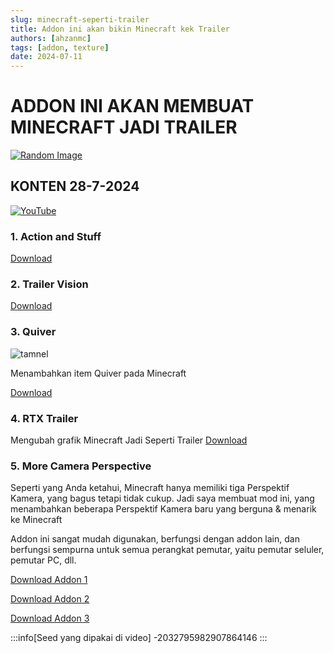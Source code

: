```yaml
---
slug: minecraft-seperti-trailer
title: Addon ini akan bikin Minecraft kek Trailer
authors: [ahzanmc]
tags: [addon, texture]
date: 2024-07-11
---
```

# ADDON INI AKAN MEMBUAT MINECRAFT JADI TRAILER

<!-- truncate -->
[![Random Image](https://imapi.ingfomenkrep.my.id/random-image-show)](https://imapi.ingfomenkrep.my.id/random-link)

## KONTEN 28-7-2024

[![YouTube](http://i.ytimg.com/vi/NPim5if82dk/hqdefault.jpg)](https://www.youtube.com/watch?v=NPim5if82dk)

### 1. Action and Stuff

[Download](https://drive.google.com/file/d/1MdF6yslLaS0jZbsJwluqSP2RL69lgyrw/view?usp=drive_link)

### 2. Trailer Vision

[Download](https://modbay.org/textures/243-trailers-texture-pack.html)

### 3. Quiver

![tamnel](https://modbay.org/uploads/posts/2024-06/vanilla-quiver-main-cover.png)

Menambahkan item Quiver pada Minecraft

[Download](https://modbay.org/mods/2320-vanilla-quiver.html)

### 4. RTX Trailer
Mengubah grafik Minecraft Jadi Seperti Trailer
[Download](https://www.mediafire.com/file/r2o25i9hloyrg26/RTX_Trailer_Pack.mcpack/file)

### 5. More Camera Perspective
Seperti yang Anda ketahui, Minecraft hanya memiliki tiga Perspektif Kamera, yang bagus tetapi tidak cukup. Jadi saya membuat mod ini, yang menambahkan beberapa Perspektif Kamera baru yang berguna & menarik ke Minecraft

Addon ini sangat mudah digunakan, berfungsi dengan addon lain, dan berfungsi sempurna untuk semua perangkat pemutar, yaitu pemutar seluler, pemutar PC, dll.

[Download Addon 1](https://modbay.org/mods/1590-more-camera-perspectives.html)

[Download Addon 2](https://mcpedl.com/more-camera-perspectives/)

[Download Addon 3](https://mcpedl.com/player-see/)

:::info[Seed yang dipakai di video]
-2032795982907864146
:::